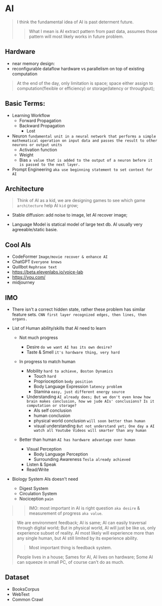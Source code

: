 # AI
> I think the fundamental idea of AI is past determent future.
> > What I mean is AI extract pattern from past data, assumes those pattern will most likely works in future problem.


## Hardware
- near memory design:
- reconfigurable dataflow hardware vs parallelism on top of existing computation

> At the end of the day, only limitation is space; space either assign to computation(flexible or efficiency) or storage(latency or throughput);

## Basic Terms:
- Learning Workflow
  - Forward Propagation
  - Backward Propagation
    - Lost
- Neuron `fundamental unit in a neural network that performs a simple mathematical operation on input data and passes the result to other neurons or output units`
  - Activation function
  - Weight
  - Bias `a value that is added to the output of a neuron before it is passed to the next layer.`
- Prompt Engineering `aka use beginning statement to set context for AI`

## Architecture
> Think of AI as a kid, we are designing games to see which game `architecture` help AI `kid` grow;

- Stable diffusion: add noise to image, let AI recover image;

- Language Model is statical model of large text db. AI usually very agreeable/static basie.


## Cool AIs
- CodeFormer `Image/movie recover & enhance AI`
- ChatGPT `Everyone knows`
- Quillbot `Rephrase text`
- https://beta.elevenlabs.io/voice-lab
- https://you.com/
- midjourney


## IMO
- There isn't a correct hidden state, rather these problem has similar feature sets. `CNN first layer recognized edges, then lines, then organs.`


- List of Human ability/skills that AI need to learn
  - Not much progress
    - Desire `do we want AI has its own desire?`
    - Taste & Smell `it's hardware thing, very hard`

  - In progress to match human
    - Mobility `hard to achieve, Boston Dynamics`
        - Touch `hard`
        - Proprioception `body position`
        - Body Language Expression `latency problem`
        - Stamina `easy, just different energy source`
    - Understanding `AI already does; But we don't even know how brain makes conclusion, how we jude AIs' conclusions? Is it computation or storage?`
      - AIs self conclusion
      - human conclusion
      - physical world conclusion `will soon better than human`
      - visual understanding `But not understand yet; One day a AI watch all Youtube Videos will smarter than any human`

  - Better than human `AI has hardware advantage over human`
    - Visual Perception
        - Body Language Perception
        - Surrounding Awareness `Tesla already achieved`
    - Listen & Speak
    - Read/Write
- Biology System AIs doesn't need
  - Digest System
  - Circulation System
  - Nociception `pain`


> > IMO: most important in AI is right question `aka desire` & measurement of progress `aka value`.

> We are environment feedback; AI is same; AI can easily traversal through digital world; But in physical world, AI will just be like us, only experience subset of reality. AI most likely will experience more than any single human, but AI still limited by its experience ability.
> > Most important thing is feedback system.
>
> People lives in a house; Sames for AI, AI lives on hardware; Some AI can squeeze in small PC, of course can't do as much.

## Dataset
- BooksCorpus
- WebText
- Common Crawl